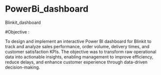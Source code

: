 # PowerBi_dashboard
Blinkit_dashboard

#Objective :


To design and implement an interactive Power BI dashboard for Blinkit to track and analyze sales performance, order volume, delivery times, and customer satisfaction KPIs. The objective was to transform raw operational data into actionable insights, enabling management to improve efficiency, reduce delays, and enhance customer experience through data-driven decision-making.
